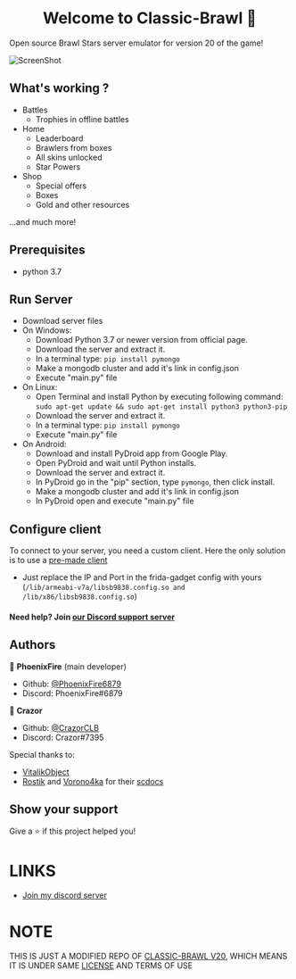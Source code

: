 <h1 align="center">Welcome to Classic-Brawl 👋</h1>

Open source Brawl Stars server emulator for version 20 of the game!


![ScreenShot](https://media.discordapp.net/attachments/711412740199022603/810686774220423199/unknown.png) 


## What's working ?
- Battles
  - Trophies in offline battles
- Home
  - Leaderboard
  - Brawlers from boxes  
  - All skins unlocked
  - Star Powers
- Shop
  - Special offers
  - Boxes
  - Gold and other resources 

...and much more!


## Prerequisites

- python 3.7




## Run Server
- Download server files
- On Windows:
    - Download Python 3.7 or newer version from official page.
    - Download the server and extract it.
    - In a terminal type: ```pip install pymongo```
    - Make a mongodb cluster and add it's link in config.json
    - Execute "main.py" file
- On Linux:
    - Open Terminal and install Python by executing following command:
    ```sudo apt-get update && sudo apt-get install python3 python3-pip```
    - Download the server and extract it.
    - In a terminal type: ```pip install pymongo```
    - Execute "main.py" file
- On Android:
    - Download and install PyDroid app from Google Play.
    - Open PyDroid and wait until Python installs.
    - Download the server and extract it.
    - In PyDroid go in the "pip" section, type ```pymongo```, then click install.
    - Make a mongodb cluster and add it's link in config.json
    - In PyDroid open and execute "main.py" file


## Configure client
To connect to your server, you need a custom client. Here the only solution is to use a [pre-made client](https://www.mediafire.com/download/lad3x7a0745gkpq)
- Just replace the IP and Port in the frida-gadget config with yours (```/lib/armeabi-v7a/libsb9838.config.so and /lib/x86/libsb9838.config.so```)




#### Need help? Join [our Discord support server](https://discord.gg/2t4QXyuSKW)




## Authors

👤 **PhoenixFire** (main developer)

* Github: [@PhoenixFire6879](https://github.com/PhoenixFire6879)
* Discord: PhoenixFire#6879

👤 **Crazor**

* Github: [@CrazorCLB](https://github.com/CrazorCLB)
* Discord: Crazor#7395

Special thanks to:
- [VitalikObject](https://github.com/VitalikObject)
- [Rostik](https://github.com/RostikDevv) and [Vorono4ka](https://github.com/Vorono4ka) for their [scdocs](https://github.com/RostikDevv/scdocs)

## Show your support

Give a ⭐️ if this project helped you!
# LINKS
- [Join my discord server](https://discord.gg/b2ejYcJjqA) 
# NOTE
THIS IS JUST A MODIFIED REPO OF [CLASSIC-BRAWL V20](https://github.com/PhoenixFire6934/Classic-Brawl/tree/V20), WHICH MEANS IT IS UNDER SAME [LICENSE](https://github.com/PhoenixFire6934/Classic-Brawl/blob/V20/LICENSE) AND TERMS OF USE

